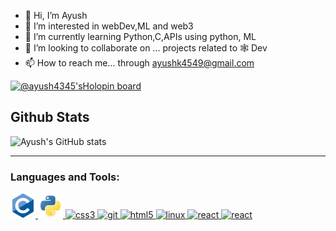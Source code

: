 - 👋 Hi, I’m Ayush
- 👀 I’m interested in webDev,ML and web3
- 🌱 I’m currently learning Python,C,APIs using python, ML
- 💞️ I’m looking to collaborate on ... projects related to 🕸 Dev 
- 📫 How to reach me... through ayushk4549@gmail.com

[![@ayush4345'sHolopin board](https://holopin.me/ayush4345)](https://holopin.io/@ayush4345)


**Github Stats**
---
![Ayush's GitHub stats](https://github-readme-stats.vercel.app/api?username=ayush4345&show_icons=true&theme=radical)

---

<h3 align="left">Languages and Tools:</h3>
<p align="left"> 
  <a href="https://www.cprogramming.com/" target="_blank"> <img src="https://github.com/devicons/devicon/blob/master/icons/c/c-original.svg" alt="c" width="40" height="40"/> </a> 
  <a href="https://python.org" target="_blank"> <img src="https://github.com/devicons/devicon/blob/master/icons/python/python-original.svg" alt="python" width="40" height="40"/> </a> 
  <a href="https://www.w3schools.com/css/" target="_blank"> <img src="https://cdn.jsdelivr.net/gh/devicons/devicon/icons/css3/css3-original.svg" alt="css3" width="40" height="40"/> </a> 
   <a href="https://git-scm.com/" target="_blank"> <img src="https://www.vectorlogo.zone/logos/git-scm/git-scm-icon.svg" alt="git" width="40" height="40"/> </a> 
  <a href="https://www.w3.org/html/" target="_blank"> 
            <img src="https://cdn.jsdelivr.net/gh/devicons/devicon/icons/html5/html5-original.svg"
           alt="html5" width="40" height="40"/> </a> 
  <a href="https://www.linux.org/" target="_blank"> 
            <img src="https://cdn.jsdelivr.net/gh/devicons/devicon/icons/linux/linux-original.svg"
           alt="linux" width="40" height="40"/> </a>
  <a href="https://www.reactjs.org" target="_blank"> 
            <img src="https://cdn.jsdelivr.net/gh/devicons/devicon/icons/react/react-original.svg"  alt="react" width="40" height="40"/> </a> 
  <a href="https://www.nextjs.org" target="_blank"> 
            <img src="https://cdn.jsdelivr.net/gh/devicons/devicon/icons/nextjs/nextjs-original.svg" alt="react" width="40" height="40"/> </a>
  </p>
<!---
ayush4345/ayush4345 is a ✨ special ✨ repository because its `README.md` (this file) appears on your GitHub profile.
You can click the Preview link to take a look at your changes.
--->
